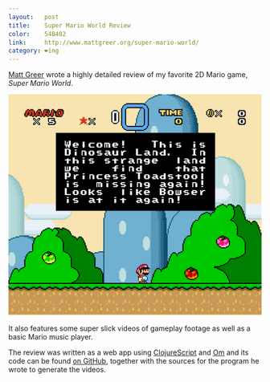 ```yaml
---
layout:   post
title:    Super Mario World Review
color:    54B402
link:     http://www.mattgreer.org/super-mario-world/
category: ❤ing
---
```


[Matt Greer][mattgreer] wrote a highly detailed review of my favorite 2D Mario
game, _Super Mario World_.

<div class="image">
    <img src="/img/super-mario-world.png" alt="Welcome!">
</div>

It also features some super slick videos of gameplay footage as well as a basic
Mario music player.

The review was written as a web app using [ClojureScript] and [Om] and its code
can be found [on GitHub][repo], together with the sources for the program he
wrote to generate the videos.

[mattgreer]: https://twitter.com/cityfortyone
[clojurescript]: https://github.com/clojure/clojurescript
[om]: https://github.com/swannodette/om
[repo]: https://github.com/city41/mario-review
